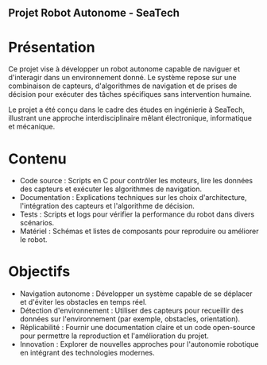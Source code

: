 ## Projet Robot Autonome - SeaTech

# Présentation

Ce projet vise à développer un robot autonome capable de naviguer et d'interagir dans un environnement donné. Le système repose sur une combinaison de capteurs, d'algorithmes de navigation et de prises de décision pour exécuter des tâches spécifiques sans intervention humaine.

Le projet a été conçu dans le cadre des études en ingénierie à SeaTech, illustrant une approche interdisciplinaire mêlant électronique, informatique et mécanique.

# Contenu

- Code source : Scripts en C pour contrôler les moteurs, lire les données des capteurs et exécuter les algorithmes de navigation.
- Documentation : Explications techniques sur les choix d'architecture, l'intégration des capteurs et l'algorithme de décision.
- Tests : Scripts et logs pour vérifier la performance du robot dans divers scénarios.
- Matériel : Schémas et listes de composants pour reproduire ou améliorer le robot.

# Objectifs

- Navigation autonome : Développer un système capable de se déplacer et d'éviter les obstacles en temps réel.
- Détection d'environnement : Utiliser des capteurs pour recueillir des données sur l'environnement (par exemple, obstacles, orientation).
- Réplicabilité : Fournir une documentation claire et un code open-source pour permettre la reproduction et l'amélioration du projet.
- Innovation : Explorer de nouvelles approches pour l'autonomie robotique en intégrant des technologies modernes.
